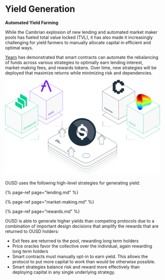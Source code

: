 # Yield Generation

**Automated Yield Farming**

While the Cambrian explosion of new lending and automated market maker pools has fueled total value locked \(TVL\), it has also made it increasingly challenging for yield farmers to manually allocate capital in efficient and optimal ways.

[Yearn](https://yearn.finance/) has demonstrated that smart contracts can automate the rebalancing of funds across various strategies to optimally earn lending interest, market-making fees, and rewards tokens. Over time, new strategies will be deployed that maximize returns while minimizing risk and dependencies.

![Automated yield farming on the OUSD protocol](../../.gitbook/assets/ousd_earnings_graphic.png)

OUSD uses the following high-level strategies for generating yield:

{% page-ref page="lending.md" %}

{% page-ref page="market-making.md" %}

{% page-ref page="rewards.md" %}

OUSD is able to generate higher yields than competing protocols due to a combination of important design decisions that amplify the rewards that are returned to OUSD holders:

* Exit fees are returned to the pool, rewarding long term holders 
* Price oracles favor the collective over the individual, again rewarding long term holders 
* Smart contracts must manually opt-in to earn yield. This allows the protocol to put more capital to work than would be otherwise possible.
* Smart strategies balance risk and reward more effectively than deploying capital in any single underlying strategy.

